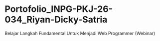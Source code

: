 # Portofolio_INPG-PKJ-26-034_Riyan-Dicky-Satria
Belajar Langkah Fundamental Untuk Menjadi Web Programmer (Webinar)
